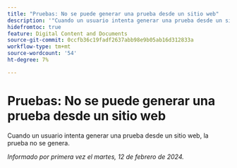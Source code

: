```yaml
---
title: "Pruebas: No se puede generar una prueba desde un sitio web"
description: '"Cuando un usuario intenta generar una prueba desde un sitio web, la prueba no se genera".'
hidefromtoc: true
feature: Digital Content and Documents
source-git-commit: 0ccfb36c19fadf2637abb98e9b05ab16d312833a
workflow-type: tm+mt
source-wordcount: '54'
ht-degree: 7%

---
```



# Pruebas: No se puede generar una prueba desde un sitio web

Cuando un usuario intenta generar una prueba desde un sitio web, la prueba no se genera.

_Informado por primera vez el martes, 12 de febrero de 2024._
